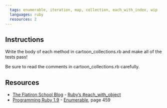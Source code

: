 ```yaml
---
  tags: enumerable, iteration, map, collection, each_with_index, wip
  languages: ruby
  resources: 2
---
```


## Instructions

Write the body of each method in cartoon_collections.rb and make all of
the tests pass!

Be sure to read the comments in cartoon_collections.rb carefully.

## Resources
* [The Flatiron School Blog](http://blog.flatironschool.com/) - [Ruby’s #each_with_object](http://blog.flatironschool.com/post/35154441787/rubys-each-with-object)
* [Programming Ruby 1.9](http://books.flatironschool.com/books/11) - [Enumerable](http://books.flatironschool.com/books/11), page 459
